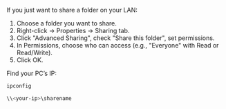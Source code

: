 If you just want to share a folder on your LAN:
1. Choose a folder you want to share.
2. Right-click → Properties → Sharing tab.
3. Click "Advanced Sharing", check "Share this folder", set permissions.
4. In Permissions, choose who can access (e.g., "Everyone" with Read or Read/Write).
5. Click OK.

Find your PC’s IP:
```powershell
ipconfig
```
```powershell
\\<your-ip>\sharename
```

